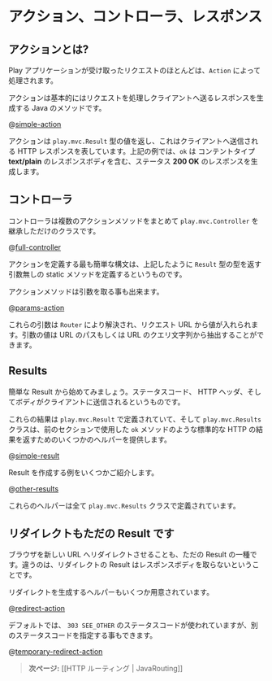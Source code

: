 <!--- Copyright (C) 2009-2013 Typesafe Inc. <http://www.typesafe.com> -->
<!--
# Actions, Controllers and Results
-->
# アクション、コントローラ、レスポンス

<!--
## What is an Action?
-->
## アクションとは?

<!--
Most of the requests received by a Play application are handled by an `Action`. 
-->
Play アプリケーションが受け取ったリクエストのほとんどは、`Action` によって処理されます。

<!--
An action is basically a Java method that processes the request parameters, and produces a result to be sent to the client.
-->
アクションは基本的にはリクエストを処理しクライアントへ送るレスポンスを生成する Java のメソッドです。

@[simple-action](code/javaguide/http/JavaActions.java)

<!--
An action returns a `play.mvc.Result` value, representing the HTTP response to send to the web client. In this example `ok` constructs a **200 OK** response containing a **text/plain** response body.
-->
アクションは `play.mvc.Result` 型の値を返し、これはクライアントへ送信される HTTP レスポンスを表しています。上記の例では、`ok` は コンテントタイプ **text/plain** のレスポンスボディを含む、ステータス **200 OK** のレスポンスを生成します。

<!--
## Controllers 
-->
## コントローラ

<!--
A controller is nothing more than a class extending `play.mvc.Controller` that groups several action methods.
-->
コントローラは複数のアクションメソッドをまとめて `play.mvc.Controller` を継承しただけのクラスです。

@[full-controller](code/javaguide/http/full/Application.java)

<!--
The simplest syntax for defining an action is a static method with no parameters that returns a `Result` value, as shown above.
-->
アクションを定義する最も簡単な構文は、上記したように `Result` 型の型を返す引数無しの static メソッドを定義するというものです。

<!--
An action method can also have parameters:
-->
アクションメソッドは引数を取る事も出来ます。

@[params-action](code/javaguide/http/JavaActions.java)

<!--
These parameters will be resolved by the `Router` and will be filled with values from the request URL. The parameter values can be extracted from either the URL path or the URL query string.
-->
これらの引数は `Router` により解決され、リクエスト URL から値が入れられます。引数の値は URL のパスもしくは URL のクエリ文字列から抽出することができます。

<!--
## Results
-->
## Results

<!--
Let’s start with simple results: an HTTP result with a status code, a set of HTTP headers and a body to be sent to the web client.
-->
簡単な Result から始めてみましょう。ステータスコード、 HTTP ヘッダ、そしてボディがクライアントに送信されるというものです。

<!--
These results are defined by `play.mvc.Result`, and the `play.mvc.Results` class provides several helpers to produce standard HTTP results, such as the `ok` method we used in the previous section:
-->
これらの結果は `play.mvc.Result` で定義されていて、そして `play.mvc.Results` クラスは、前のセクションで使用した `ok` メソッドのような標準的な HTTP の結果を返すためのいくつかのヘルパーを提供します。

@[simple-result](code/javaguide/http/JavaActions.java)

<!--
Here are several examples that create various results:
-->
Result を作成する例をいくつかご紹介します。

@[other-results](code/javaguide/http/JavaActions.java)

<!--
All of these helpers can be found in the `play.mvc.Results` class.
-->
これらのヘルパーは全て `play.mvc.Results` クラスで定義されています。

<!--
## Redirects are simple results too
-->
## リダイレクトもただの Result です

<!--
Redirecting the browser to a new URL is just another kind of simple result. However, these result types don't have a response body.
-->
ブラウザを新しい URL へリダイレクトさせることも、ただの Result の一種です。違うのは、リダイレクトの Result はレスポンスボディを取らないということです。

<!--
There are several helpers available to create redirect results:
-->
リダイレクトを生成するヘルパーもいくつか用意されています。

@[redirect-action](code/javaguide/http/JavaActions.java)

<!--
The default is to use a `303 SEE_OTHER` response type, but you can also specify a more specific status code:
-->
デフォルトでは、 `303 SEE_OTHER` のステータスコードが使われていますが、別のステータスコードを指定する事もできます。

@[temporary-redirect-action](code/javaguide/http/JavaActions.java)

<!--
> **Next:** [[HTTP Routing | JavaRouting]]
-->
> **次ページ:** [[HTTP ルーティング | JavaRouting]]

